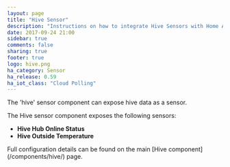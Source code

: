 ```yaml
---
layout: page
title: "Hive Sensor"
description: "Instructions on how to integrate Hive Sensors with Home Assistant."
date: 2017-09-24 21:00
sidebar: true
comments: false
sharing: true
footer: true
logo: hive.png
ha_category: Sensor
ha_release: 0.59
ha_iot_class: "Cloud Polling"
---
```



The 'hive' sensor component can expose hive data as a sensor.

The Hive sensor component exposes the following sensors:
- **Hive Hub Online Status**
- **Hive Outside Temperature**

<p class='note'>
Full configuration details can be found on the main [Hive component](/components/hive/) page.
</p>



